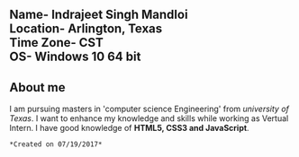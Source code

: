 Name- Indrajeet Singh Mandloi  
Location- Arlington, Texas  
Time Zone- CST  
OS- Windows 10 64 bit  
---

## About me
I am pursuing masters in 'computer science Engineering' from *university of Texas*. I want to enhance my knowledge and skills while working as Vertual Intern. I have good knowledge of **HTML5, CSS3 and JavaScript**.

 ```*Created on 07/19/2017*```

